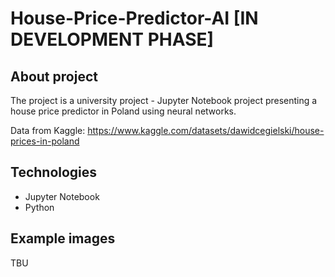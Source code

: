 # House-Price-Predictor-AI [IN DEVELOPMENT PHASE]
## About project
The project is a university project - Jupyter Notebook project presenting a house price predictor in Poland using neural networks.

Data from Kaggle: https://www.kaggle.com/datasets/dawidcegielski/house-prices-in-poland

## Technologies
- Jupyter Notebook
- Python

## Example images
TBU
